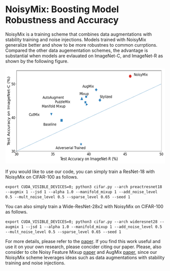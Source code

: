# NoisyMix: Boosting Model Robustness and Accuracy

NoisyMix is a training scheme that combines data augmentations with stability training and noise injections. Models trained with NoisyMix generalize better and show to be more robustnes to common currptions. Compared the other data augementation schemes, the advantage is substantial when models are evlauated on ImageNet-C, and ImageNet-R as shown by the following figure.

<p align="center">
    <img src="figures/cimagenet.png" height="300">
</p>


If you would like to use our code, you can simply train a ResNet-18 with NoisyMix on CIFAR-100 as follows.


```
export CUDA_VISIBLE_DEVICES=0; python3 cifar.py --arch preactresnet18 --augmix 1 --jsd 1 --alpha 1.0 --manifold_mixup 1 --add_noise_level 0.5 --mult_noise_level 0.5 --sparse_level 0.65 --seed 1
```

You can also simply train a Wide-ResNet-28x2 with NoisyMix on CIFAR-100 as follows.

```
export CUDA_VISIBLE_DEVICES=0; python3 cifar.py --arch wideresnet28 --augmix 1 --jsd 1 --alpha 1.0 --manifold_mixup 1 --add_noise_level 0.5 --mult_noise_level 0.5 --sparse_level 0.65 --seed 1
```




For more details, please refer to the [paper](). If you find this work useful and use it on your own research, please concider citing our paper.   Please, also consider to cite Noisy Feature Mixup [paper](https://arxiv.org/abs/2110.02180) and AugMix [paper](https://arxiv.org/abs/1912.02781), since our NoisyMix scheme leverages ideas such as data augmentations with stability training and noise injections.

